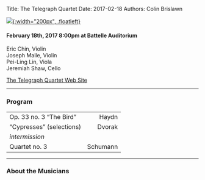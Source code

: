 Title: The Telegraph Quartet
Date: 2017-02-18
Authors: Colin Brislawn

<style>
#banner {
	background-image: url("./images/2016-2017/the-telegraph-quartet-large.jpg");
	background-position: center;
	height: 600px;
}
#banner div {
	display: none;
}
@media (max-width: 768px) {
	#banner {
		height: 300px;
	}
}
@media (min-width: 1930px) {
	#banner {
		height: 80%;
	}
}
</style>

[![ ]({filename}/images/2016-2017/the-telegraph-quartet400.jpg){:width="200px", .floatleft}]({filename}./TelegraphQuartet.md)

#### February 18th, 2017 8:00pm at Battelle Auditorium

Eric Chin, Violin <br>
Joseph Maile, Violin <br>
Pei-Ling Lin, Viola <br>
Jeremiah Shaw, Cello


[The Telegraph Quartet Web Site](http://www.telegraphquartet.com/)

---

### Program

|                          |          |
|--------------------------|---------:|
| Op. 33 no. 3 “The Bird”  | Haydn    |
| “Cypresses” (selections) | Dvorak   |
| _intermission_                      |
| Quartet no. 3            | Schumann |

---

### About the Musicians

